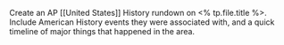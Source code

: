 Create an AP [[United States]] History rundown on <% tp.file.title %>. Include American History events they were associated with, and a quick timeline of major things that happened in the area.
